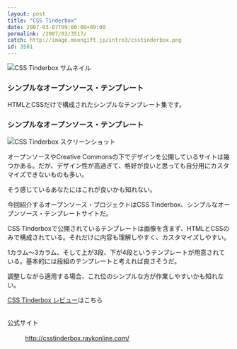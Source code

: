 ```yaml
---
layout: post
title: "CSS Tinderbox"
date: 2007-03-07T09:00:00+09:00
permalink: /2007/03/3517/
catch: http://image.moongift.jp/intro3/csstinderbox.png
id: 3501
---
```

 ![CSS Tinderbox サムネイル](http://image.moongift.jp/intro3/csstinderbox.t.png "CSS Tinderbox サムネイル")
  

### シンプルなオープンソース・テンプレート
  
HTMLとCSSだけで構成されたシンプルなテンプレート集です。  
<!--more-->  

### シンプルなオープンソース・テンプレート
  

![CSS Tinderbox スクリーンショット](http://image.moongift.jp/intro3/csstinderbox.png "CSS Tinderbox スクリーンショット")

  

オープンソースやCreative Commonsの下でデザインを公開しているサイトは幾つかある。だが、デザイン性が高過ぎて、格好が良いと思っても自分用にカスタマイズできないものも多い。

  

そう感じているあなたにはこれが良いかも知れない。

  

今回紹介するオープンソース・プロジェクトはCSS Tinderbox、シンプルなオープンソース・テンプレートサイトだ。

  

CSS Tinderboxで公開されているテンプレートは画像を含まず、HTMLとCSSのみで構成されている。それだけに内容も理解しやすく、カスタマイズしやすい。

  

1カラム～3カラム、そして上が3段、下が4段というテンプレートが用意されている。基本的には段組のテンプレートと考えれば良さそうだ。

  

調整しながら適用する場合、これ位のシンプルな方が作業しやすいかも知れない。

  

[CSS Tinderbox レビュー](http://oss.moongift.jp/review/i-3527.html)はこちら

  
<dl>
<br><dt>公式サイト</dt>
<br><dd><a href="http://csstinderbox.raykonline.com/" target="_blank">http://csstinderbox.raykonline.com/</a></dd>
<br>
</dl>